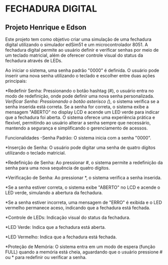 # FECHADURA DIGITAL
## Projeto Henrique e Edson

Este projeto tem como objetivo criar uma simulação de uma fechadura digital utilizando o simulador edSim51 e um microcontrolador 8051. A fechadura digital permite ao usuário definir e verificar senhas por meio de um teclado matricial, além de oferecer controle visual do status da fechadura através de LEDs.

Ao iniciar o sistema, uma senha padrão "0000" é definida. O usuário pode inserir uma nova senha utilizando o teclado e escolher entre duas ações principais:

*Redefinir Senha: Pressionando o botão hashtag (#), o usuário entra no modo de redefinição, onde pode definir uma nova senha personalizada.
*Verificar Senha: Pressionando o botão asterisco (*), o sistema verifica se a senha inserida está correta. Se a senha for correta, o sistema exibe a mensagem "ABERTO" no display LCD e acende um LED verde para indicar que a fechadura foi aberta.
O sistema oferece uma experiência prática e flexível, permitindo ao usuário alterar a senha sempre que necessário, mantendo a segurança e simplificando o gerenciamento de acessos.

Funcionalidades
-Senha Padrão: O sistema inicia com a senha "0000".

*Inserção de Senha: O usuário pode digitar uma senha de quatro dígitos utilizando o teclado matricial.

*Redefinição de Senha: Ao pressionar #, o sistema permite a redefinição da senha para uma nova sequência de quatro dígitos.

*Verificação de Senha: Ao pressionar *, o sistema verifica a senha inserida.

*Se a senha estiver correta, o sistema exibe "ABERTO" no LCD e acende o LED verde, simulando a abertura da fechadura.

*Se a senha estiver incorreta, uma mensagem de "ERRO" é exibida e o LED vermelho permanece aceso, indicando que a fechadura está fechada.

*Controle de LEDs: Indicação visual do status da fechadura.

*LED Verde: Indica que a fechadura está aberta.

*LED Vermelho: Indica que a fechadura está fechada.

*Proteção de Memória: O sistema entra em um modo de espera (função FULL) quando a memória está cheia, aguardando que o usuário pressione # ou * para redefinir ou verificar a senha.
